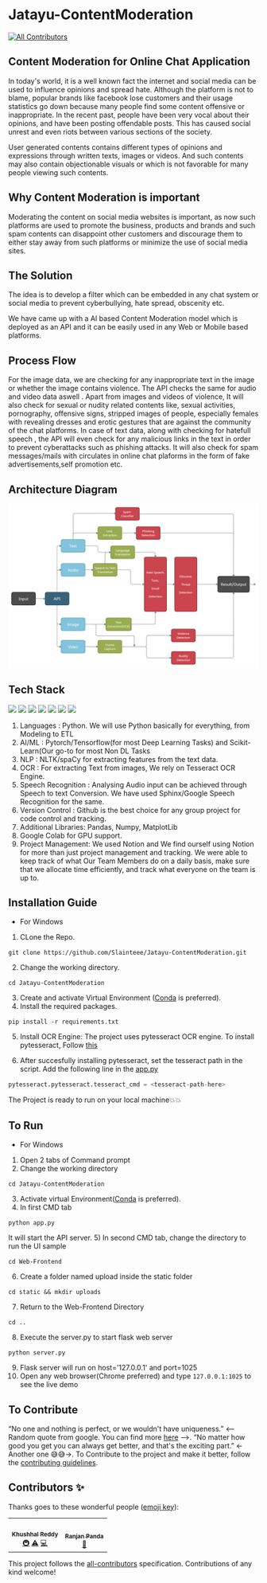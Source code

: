 # Jatayu-ContentModeration
<!-- ALL-CONTRIBUTORS-BADGE:START - Do not remove or modify this section -->
[![All Contributors](https://img.shields.io/badge/all_contributors-2-orange.svg?style=flat-square)](#contributors-)
<!-- ALL-CONTRIBUTORS-BADGE:END -->

## Content Moderation for Online Chat Application

In today's world, it is a well known fact the internet and social media can be used to influence opinions and spread hate. Although the platform is not to blame, popular brands like facebook lose customers and their usage statistics go down because many people find some content offensive or inappropriate. In the recent past, people have been very vocal about their opinions, and have been posting offendable posts. This has caused social unrest and even riots between various sections of the society.

User generated contents contains different types of opinions and expressions through written texts, images or videos. And such contents may also contain objectionable visuals or which is not favorable for many people viewing such contents.

## Why Content Moderation is important
Moderating the content on social media websites is important, as now such platforms are used to promote the business, products and brands and such spam contents can disappoint other customers and discourage them to either stay away from such platforms or minimize the use of social media sites.

## The Solution
The idea is to develop a filter which can be embedded in any chat system or social media to prevent cyberbullying, hate spread, obscenity etc.

We have came up with a AI based Content Moderation model which is deployed as an API and it can be easily used in any Web or Mobile based platforms.

## Process Flow
For the image data, we are checking for any inappropriate text in the image or whether the image contains violence. The API checks the same for audio and video data aswell . Apart from images and videos of violence, It will also check for sexual or nudity related contents like, sexual activities, pornography, offensive signs, stripped images of people, especially females with revealing dresses and erotic gestures that are against the community of the chat platforms. In case of text data, along with checking for hatefull speech , the API will even check for any malicious links in the text in order to prevent cyberattacks such as phishing attacks. It will also check for spam messages/mails with circulates in online chat plaforms in the form of fake advertisements,self promotion etc.

## Architecture Diagram
![picture alt](https://github.com/Slainteee/Jatayu-ContentModeration/blob/master/documents/architecture.png)

## Tech Stack
![](https://img.shields.io/badge/Python-3776AB?style=for-the-badge&logo=python&logoColor=white)
![](https://img.shields.io/badge/Flask-000000?style=for-the-badge&logo=flask&logoColor=white)
![](https://img.shields.io/badge/Git-F05032?style=for-the-badge&logo=git&logoColor=white)
![](https://img.shields.io/badge/Jupyter-F37626.svg?&style=for-the-badge&logo=Jupyter&logoColor=white)
![](https://img.shields.io/badge/Heroku-430098?style=for-the-badge&logo=heroku&logoColor=white)
![](https://img.shields.io/badge/conda-342B029.svg?&style=for-the-badge&logo=anaconda&logoColor=white)
![](https://img.shields.io/badge/sublime_text-%23575757.svg?&style=for-the-badge&logo=sublime-text&logoColor=important)
1. Languages : Python. We will use Python basically for everything, from Modeling to ETL
2. AI/ML : Pytorch/Tensorflow(for most Deep Learning Tasks) and Scikit-Learn(Our go-to for most Non DL Tasks
3. NLP : NLTK/spaCy for extracting features from the text data.
4. OCR : For extracting Text from images, We rely on Tesseract OCR Engine.
5. Speech Recognition : Analysing Audio input can be achieved through Speech to text Conversion. We have used Sphinx/Google Speech Recognition for the same.
6. Version Control : Github is the best choice for any group project for code control and tracking.
7. Additional Libraries: Pandas, Numpy, MatplotLib
8. Google Colab for GPU support.
9. Project Management: We used Notion and We find ourself using Notion for more than just project management and tracking. We were able to keep track of what Our Team Members do on a daily basis, make sure that we allocate time efficiently, and track what everyone on the team is up to.

## Installation Guide
* For Windows

1) CLone the Repo.
```
git clone https://github.com/Slainteee/Jatayu-ContentModeration.git
```
2) Change the working directory.
```
cd Jatayu-ContentModeration
```
3) Create and activate Virtual Environment ([Conda](https://uoa-eresearch.github.io/eresearch-cookbook/recipe/2014/11/20/conda/) is preferred).
4) Install the required packages.
```
pip install -r requirements.txt
```
5) Install OCR Engine: The project uses pytesseract OCR engine. To install pytesseract, Follow [this](https://stackoverflow.com/a/53672281)

6) After succesfully installing pytesseract, set the tesseract path in the script. Add the following line in the [app.py](https://github.com/Slainteee/Jatayu-ContentModeration/blob/master/app.py)
```python
pytesseract.pytesseract.tesseract_cmd = <tesseract-path-here>
```
The Project is ready to run on your local machine💥💥

## To Run
* For Windows

1) Open 2 tabs of Command prompt
2) Change the working directory
```
cd Jatayu-ContentModeration
```
3) Activate virtual Environment([Conda](https://uoa-eresearch.github.io/eresearch-cookbook/recipe/2014/11/20/conda/) is preferred).
4) In first CMD tab
```
python app.py
```
It will start the API server.
5) In second CMD tab, change the directory to run the UI sample
```
cd Web-Frontend
```
6) Create a folder named upload inside the static folder
```
cd static && mkdir uploads
```
7) Return to the Web-Frontend Directory
```
cd ..
```
8) Execute the server.py to start flask web server
```
python server.py
```
9) Flask server will run on host='127.0.0.1' and port=1025
10) Open any web browser(Chrome preferred) and type ```127.0.0.1:1025``` to see the live demo

## To Contribute

“No one and nothing is perfect, or we wouldn't have uniqueness.” <-- Random quote from google. You can find more [here](https://parade.com/937586/parade/life-quotes/) -->. 
“No matter how good you get you can always get better, and that's the exciting part.” <- Another one 😅😅->. To Contribute to the project and make it better, follow the [contributing guidelines](https://github.com/Slainteee/Jatayu-ContentModeration/blob/master/CONTRIBUTING.md).

## Contributors ✨

Thanks goes to these wonderful people ([emoji key](https://allcontributors.org/docs/en/emoji-key)):

<!-- ALL-CONTRIBUTORS-LIST:START - Do not remove or modify this section -->
<!-- prettier-ignore-start -->
<!-- markdownlint-disable -->
<table>
  <tr>
    <td align="center"><a href="http://www.linkedin.com/in/khushhalreddy"><img src="https://avatars.githubusercontent.com/u/58569950?v=4?s=100" width="100px;" alt=""/><br /><sub><b>Khushhal Reddy</b></sub></a><br /><a href="#infra-KKhushhalR2405" title="Infrastructure (Hosting, Build-Tools, etc)">🚇</a> <a href="https://github.com/Slainteee/Jatayu-ContentModeration/commits?author=KKhushhalR2405" title="Tests">⚠️</a> <a href="https://github.com/Slainteee/Jatayu-ContentModeration/commits?author=KKhushhalR2405" title="Code">💻</a></td>
    <td align="center"><a href="http://www.linkedin.com/in/ranjan-panda"><img src="https://avatars.githubusercontent.com/u/69582038?v=4?s=100" width="100px;" alt=""/><br /><sub><b>Ranjan Panda</b></sub></a><br /><a href="#plugin-ranjan-panda" title="Plugin/utility libraries">🔌</a></td>
  </tr>
</table>

<!-- markdownlint-restore -->
<!-- prettier-ignore-end -->

<!-- ALL-CONTRIBUTORS-LIST:END -->

This project follows the [all-contributors](https://github.com/all-contributors/all-contributors) specification. Contributions of any kind welcome!